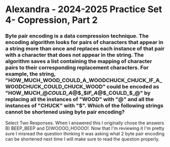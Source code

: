 # Alexandra - 2024-2025 Practice Set 4- Copression, Part 2
### Byte pair encoding is a data compression technique.  The encoding algorithm looks for pairs of characters that appear in a string more than once and replaces each instance of that pair with a character that does not appear in the string.  The algorithm saves a list containing the mapping of character pairs to their corresponding replacement characters.  For example, the string, "HOW_MUCH_WOOD_COULD_A_WOODCHUCK_CHUCK_IF_A_WOODCHUCK_COULD_CHUCK_WOOD" could be encoded as "HOW_MUCH_@_COULD_A_@$_$_IF_A_@$_COULD_$_@" by replacing all the instances of "WOOD" with "@" and all the instances of "CHUCK" with "$".  Which of the following strings cannot be shortened using byte pair encoding?

Select Two Responses.
When I answered this I originally chose the answers B) BEEP_BEEP and D)WOOOO_HOOOO!. Now that I'm reviewing it I'm pretty sure I misread the question thinking it was asking what 2 byte pair encoding can be shortened next time I will make sure to read the question properly.
